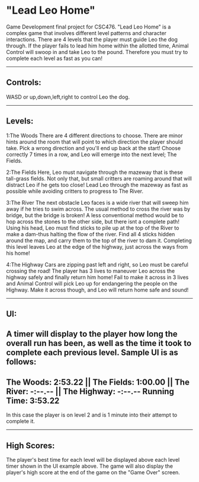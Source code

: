 "Lead Leo Home"
=================

Game Development final project for CSC476. "Lead Leo Home" is a complex game that involves different level
patterns and character interactions. There are 4 levels that the player must guide Leo the dog through.
If the player fails to lead him home within the allotted time, Animal Control will swoop in and take
Leo to the pound. Therefore you must try to complete each level as fast as you can!

----------
Controls:
----------
WASD or up,down,left,right to control Leo the dog.

--------
Levels:
--------
1:The Woods
  There are 4 different directions to choose. There are minor hints around the room that will point
  to which direction the player should take. Pick a wrong direction and you'll end up back at the
  start! Choose correctly 7 times in a row, and Leo will emerge into the next level; The Fields.
  
2:The Fields
  Here, Leo must navigate through the mazeway that is these tall-grass fields. Not only that, but
  small critters are roaming around that will distract Leo if he gets too close! Lead Leo through
  the mazeway as fast as possible while avoiding critters to progress to The River.
  
3:The River
  The next obstacle Leo faces is a wide river that will sweep him away if he tries to swim across.
  The usual method to cross the river was by bridge, but the bridge is broken! A less conventional
  method would be to hop across the stones to the other side, but there isnt a complete path! Using
  his head, Leo must find sticks to pile up at the top of the River to make a dam-thus halting the flow
  of the river. Find all 4 sticks hidden around the map, and carry them to the top of the river to dam it.
  Completing this level leaves Leo at the edge of the highway, just across the ways from his home!
  
4:The Highway
  Cars are zipping past left and right, so Leo must be careful crossing the road! The player has 3 lives to
  maneuver Leo across the highway safely and finally return him home! Fail to make it across in 3 lives and Animal
  Control will pick Leo up for endangering the people on the Highway. Make it across though, and Leo will return home
  safe and sound!
  
-----
UI:
-----
A timer will display to the player how long the overall run has been, as well as the time it took to complete
each previous level. Sample UI is as follows:
-----------------------------------------------------------------------------------------------------------
The Woods: 2:53.22 || The Fields: 1:00.00 || The River: -:--.-- || The Highway: -:--.--
Running Time: 3:53.22
-----------------------------------------------------------------------------------------------------------
In this case the player is on level 2 and is 1 minute into their attempt to complete it.

-------------
High Scores:
-------------
The player's best time for each level will be displayed above each level timer shown in the UI example above.
The game will also display the player's high score at the end of the game on the "Game Over" screen.
